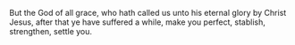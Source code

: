 But the God of all grace, who hath called us unto his eternal glory by Christ Jesus, after that ye have suffered a while, make you perfect, stablish, strengthen, settle you.
